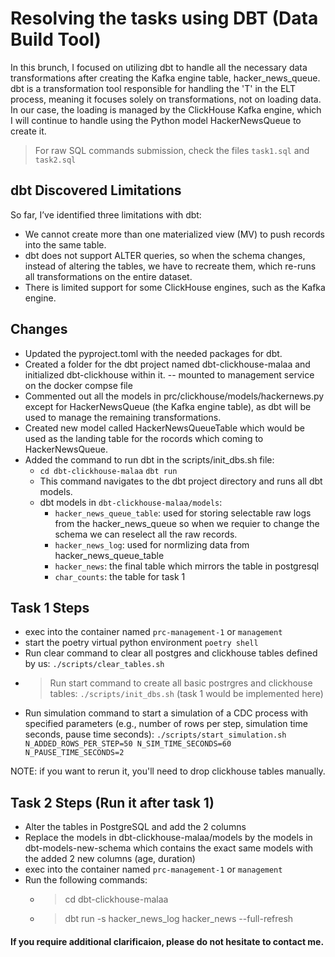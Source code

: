 # Resolving the tasks using DBT (Data Build Tool)

In this brunch, I focused on utilizing dbt to handle all the necessary data transformations after creating the Kafka engine table, hacker_news_queue.  
dbt is a transformation tool responsible for handling the 'T' in the ELT process, meaning it focuses solely on transformations, not on loading data.  
In our case, the loading is managed by the ClickHouse Kafka engine, which I will continue to handle using the Python model HackerNewsQueue to create it.  
  
> For raw SQL commands submission, check the files `task1.sql` and `task2.sql`

## dbt Discovered Limitations
So far, I’ve identified three limitations with dbt:

- We cannot create more than one materialized view (MV) to push records into the same table.
- dbt does not support ALTER queries, so when the schema changes, instead of altering the tables, we have to recreate them, which re-runs all transformations on the entire dataset.
- There is limited support for some ClickHouse engines, such as the Kafka engine.


## Changes
- Updated the pyproject.toml with the needed packages for dbt.
- Created a folder for the dbt project named dbt-clickhouse-malaa and initialized dbt-clickhouse within it. -- mounted to management service on the docker compse file
- Commented out all the models in prc/clickhouse/models/hackernews.py except for HackerNewsQueue (the Kafka engine table), as dbt will be used to manage the remaining transformations.
- Created new model called HackerNewsQueueTable which would be used as the landing table for the rocords which coming to HackerNewsQueue.
- Added the command to run dbt in the scripts/init_dbs.sh file: 
    - `cd dbt-clickhouse-malaa` `dbt run`
    - This command navigates to the dbt project directory and runs all dbt models.
    - dbt models in `dbt-clickhouse-malaa/models`:
        - `hacker_news_queue_table`: used for storing selectable raw logs from the hacker_news_queue so when we requier to change the schema we can reselect all the raw records.
        - `hacker_news_log`: used for normlizing data from hacker_news_queue_table
        - `hacker_news`: the final table which mirrors the table in postgresql
        - `char_counts`: the table for task 1

## Task 1 Steps
- exec into the container named `prc-management-1` or `management`
- start the poetry virtual python environment `poetry shell`
- Run clear command to clear all postgres and clickhouse tables defined by us: `./scripts/clear_tables.sh`
- > Run start command to create all basic postrgres and clickhouse tables: `./scripts/init_dbs.sh` (task 1 would be implemented here)
- Run simulation command to start a simulation of a CDC process with specified parameters (e.g., number of rows per step, simulation time seconds, pause time seconds): `./scripts/start_simulation.sh N_ADDED_ROWS_PER_STEP=50 N_SIM_TIME_SECONDS=60 N_PAUSE_TIME_SECONDS=2` 

NOTE: if you want to rerun it, you'll need to drop clickhouse tables manually.

## Task 2 Steps (Run it after task 1)
- Alter the tables in PostgreSQL and add the 2 columns
- Replace the models in dbt-clickhouse-malaa/models by the models in dbt-models-new-schema which contains the exact same models with the added 2 new columns (age, duration)
- exec into the container named `prc-management-1` or `management`
- Run the following commands:
    - > cd dbt-clickhouse-malaa
    - > dbt run -s hacker_news_log hacker_news --full-refresh

#### If you require additional clarificaion, please do not hesitate to contact me.
